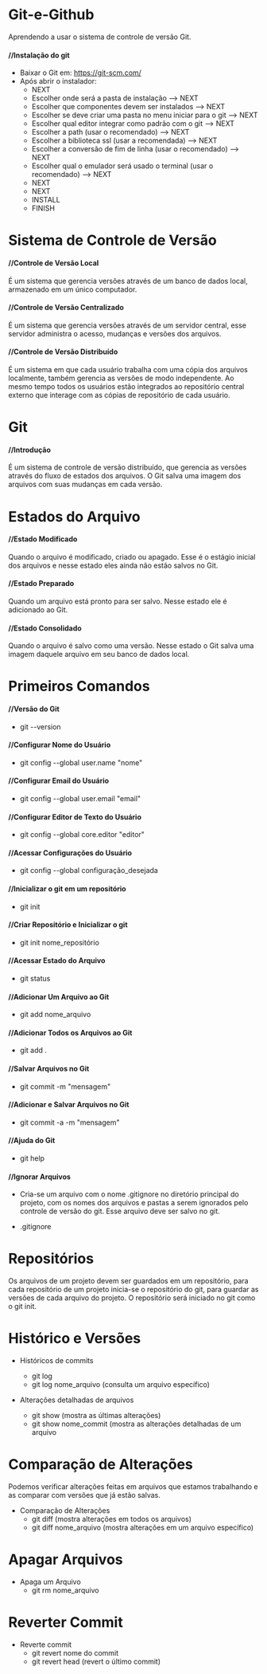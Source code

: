 # Git-e-Github
Aprendendo a usar o sistema de controle de versão Git.

#### //Instalação do git
- Baixar o Git em: https://git-scm.com/ 
- Após abrir o instalador: 
  - NEXT
  - Escolher onde será a pasta de instalação --> NEXT
  - Escolher que componentes devem ser instalados --> NEXT
  - Escolher se deve criar uma pasta no menu iniciar para o git --> NEXT
  - Escolher qual editor integrar como padrão com o git --> NEXT
  - Escolher a path (usar o recomendado) --> NEXT
  - Escolher a biblioteca ssl (usar a recomendada) --> NEXT
  - Escolher a conversão de fim de linha (usar o recomendado) --> NEXT
  - Escolher qual o emulador será usado o terminal (usar o recomendado) --> NEXT
  - NEXT
  - NEXT
  - INSTALL
  - FINISH

# Sistema de Controle de Versão

#### //Controle de Versão Local
  É um sistema que gerencia versões através de um banco de dados local, armazenado em um único computador.

#### //Controle de Versão Centralizado
  É um sistema que gerencia versões através de um servidor central, esse servidor administra o acesso, mudanças e versões dos arquivos.

#### //Controle de Versão Distribuído
  É um sistema em que cada usuário trabalha com uma cópia dos arquivos localmente, também gerencia as versões de modo independente. Ao mesmo tempo todos os usuários estão integrados ao repositório central externo que interage com as cópias de repositório de cada usuário.

# Git

#### //Introdução
  É um sistema de controle de versão distribuído, que gerencia as versões através do fluxo de estados dos arquivos. O Git salva uma imagem dos arquivos com suas mudanças em cada versão.

# Estados do Arquivo

#### //Estado Modificado
  Quando o arquivo é modificado, criado ou apagado. Esse é o estágio inicial dos arquivos e nesse estado eles ainda não estão salvos no Git.

#### //Estado Preparado
  Quando um arquivo está pronto para ser salvo. Nesse estado ele é adicionado ao Git.

#### //Estado Consolidado
  Quando o arquivo é salvo como uma versão. Nesse estado o Git salva uma imagem daquele arquivo em seu banco de dados local.

# Primeiros Comandos

#### //Versão do Git
  * git --version

#### //Configurar Nome do Usuário
  * git config --global user.name "nome"

#### //Configurar Email do Usuário
  * git config --global user.email "email"

#### //Configurar Editor de Texto do Usuário
  * git config --global core.editor "editor"

#### //Acessar Configurações do Usuário
  * git config --global configuração_desejada

#### //Inicializar o git em um repositório
  * git init
  
#### //Criar Repositório e Inicializar o git 
  * git init nome_repositório

#### //Acessar Estado do Arquivo
  * git status
    
#### //Adicionar Um Arquivo ao Git
  * git add nome_arquivo

#### //Adicionar Todos os Arquivos ao Git
  * git add . 
    
#### //Salvar Arquivos no Git
  * git commit -m "mensagem" 
  
#### //Adicionar e Salvar Arquivos no Git
  * git commit -a -m "mensagem" 

#### //Ajuda do Git
  * git help

#### //Ignorar Arquivos
  - Cria-se um arquivo com o nome .gitignore no diretório principal do projeto, com os nomes dos arquivos e pastas a serem ignorados pelo controle de versão do git. Esse arquivo deve ser salvo no git.
  * .gitignore

# Repositórios
Os arquivos de um projeto devem ser guardados em um repositório, para cada repositório de um projeto inicia-se o repositório do git, para guardar as versões de cada arquivo do projeto. O repositório será iniciado no git como o git init.

# Histórico e Versões

- Históricos de commits
  * git log
  * git log nome_arquivo (consulta um arquivo específico)
  
- Alterações detalhadas de arquivos
  * git show (mostra as últimas alterações)
  * git show nome_commit (mostra as alterações detalhadas de um arquivo
  
# Comparação de Alterações
Podemos verificar alterações feitas em arquivos que estamos trabalhando e as comparar com versões que já estão salvas.

- Comparação de Alterações
  * git diff (mostra alterações em todos os arquivos)
  * git diff nome_arquivo (mostra alterações em um arquivo específico)
  
# Apagar Arquivos
- Apaga um Arquivo
  * git rm nome_arquivo

# Reverter Commit
- Reverte commit
  * git revert nome do commit
  * git revert head (revert o último commit)
